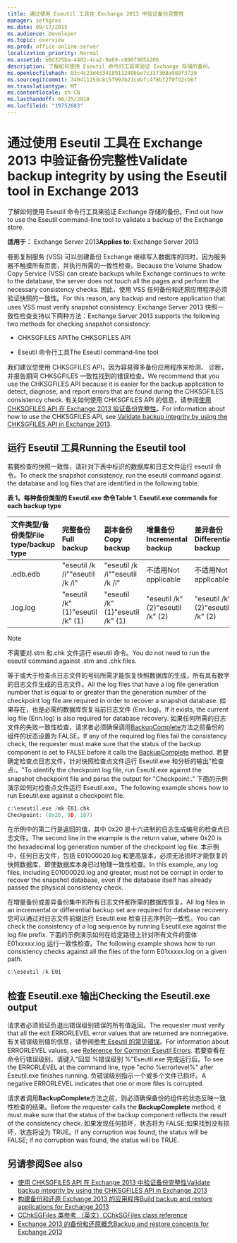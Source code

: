 ```yaml
---
title: 通过使用 Eseutil 工具在 Exchange 2013 中验证备份完整性
manager: sethgros
ms.date: 09/17/2015
ms.audience: Developer
ms.topic: overview
ms.prod: office-online-server
localization_priority: Normal
ms.assetid: b0d325ba-4482-4ca2-9a69-c890f985b206
description: 了解如何使用 Eseutil 命令行工具来验证 Exchange 存储的备份。
ms.openlocfilehash: 03c4c23d433418911240bbe7c337308a989f3739
ms.sourcegitcommit: 34041125dc8c5f993b21cebfc4f8b72f0fd2cb6f
ms.translationtype: MT
ms.contentlocale: zh-CN
ms.lasthandoff: 06/25/2018
ms.locfileid: "19752683"
---
```

#  <a name="validate-backup-integrity-by-using-the-eseutil-tool-in-exchange-2013"></a><span data-ttu-id="ed2dc-103">通过使用 Eseutil 工具在 Exchange 2013 中验证备份完整性</span><span class="sxs-lookup"><span data-stu-id="ed2dc-103">Validate backup integrity by using the Eseutil tool in Exchange 2013</span></span>

<span data-ttu-id="ed2dc-104">了解如何使用 Eseutil 命令行工具来验证 Exchange 存储的备份。</span><span class="sxs-lookup"><span data-stu-id="ed2dc-104">Find out how to use the Eseutil command-line tool to validate a backup of the Exchange store.</span></span> 
  
<span data-ttu-id="ed2dc-105">**适用于：** Exchange Server 2013</span><span class="sxs-lookup"><span data-stu-id="ed2dc-105">**Applies to:** Exchange Server 2013</span></span> 
  
<span data-ttu-id="ed2dc-106">卷影复制服务 (VSS) 可以创建备份 Exchange 继续写入数据库的同时，因为服务器不触摸所有页面，并执行所需的一致性检查。</span><span class="sxs-lookup"><span data-stu-id="ed2dc-106">Because the Volume Shadow Copy Service (VSS) can create backups while Exchange continues to write to the database, the server does not touch all the pages and perform the necessary consistency checks.</span></span> <span data-ttu-id="ed2dc-107">因此，使用 VSS 任何备份和还原应用程序必须验证快照的一致性。</span><span class="sxs-lookup"><span data-stu-id="ed2dc-107">For this reason, any backup and restore application that uses VSS must verify snapshot consistency.</span></span> <span data-ttu-id="ed2dc-108">Exchange Server 2013 快照一致性检查支持以下两种方法：</span><span class="sxs-lookup"><span data-stu-id="ed2dc-108">Exchange Server 2013 supports the following two methods for checking snapshot consistency:</span></span> 
  
- <span data-ttu-id="ed2dc-109">CHKSGFILES API</span><span class="sxs-lookup"><span data-stu-id="ed2dc-109">The CHKSGFILES API</span></span>
    
- <span data-ttu-id="ed2dc-110">Eseutil 命令行工具</span><span class="sxs-lookup"><span data-stu-id="ed2dc-110">The Eseutil command-line tool</span></span>
    
<span data-ttu-id="ed2dc-111">我们建议您使用 CHKSGFILES API，因为容易得多备份应用程序来检测、 诊断，并报告期间 CHKSGFILES 一致性找到的错误检查。</span><span class="sxs-lookup"><span data-stu-id="ed2dc-111">We recommend that you use the CHKSGFILES API because it is easier for the backup application to detect, diagnose, and report errors that are found during the CHKSGFILES consistency check.</span></span> <span data-ttu-id="ed2dc-112">有关如何使用 CHKSGFILES API 的信息，请参阅[使用 CHKSGFILES API 在 Exchange 2013 验证备份完整性](how-to-validate-backup-integrity-by-using-the-chksgfiles-api-in-exchange.md)。</span><span class="sxs-lookup"><span data-stu-id="ed2dc-112">For information about how to use the CHKSGFILES API, see [Validate backup integrity by using the CHKSGFILES API in Exchange 2013](how-to-validate-backup-integrity-by-using-the-chksgfiles-api-in-exchange.md).</span></span>
  
## <a name="running-the-eseutil-tool"></a><span data-ttu-id="ed2dc-113">运行 Eseutil 工具</span><span class="sxs-lookup"><span data-stu-id="ed2dc-113">Running the Eseutil tool</span></span>

<span data-ttu-id="ed2dc-114">若要检查的快照一致性，请针对下表中标识的数据库和日志文件运行 eseutil 命令。</span><span class="sxs-lookup"><span data-stu-id="ed2dc-114">To check the snapshot consistency, run the eseutil command against the database and log files that are identified in the following table.</span></span> 
  
<span data-ttu-id="ed2dc-115">**表 1。每种备份类型的 Eseutil.exe 命令**</span><span class="sxs-lookup"><span data-stu-id="ed2dc-115">**Table 1. Eseutil.exe commands for each backup type**</span></span>

|<span data-ttu-id="ed2dc-116">**文件类型/备份类型**</span><span class="sxs-lookup"><span data-stu-id="ed2dc-116">**File type/backup type**</span></span>|<span data-ttu-id="ed2dc-117">**完整备份**</span><span class="sxs-lookup"><span data-stu-id="ed2dc-117">**Full backup**</span></span>|<span data-ttu-id="ed2dc-118">**副本备份**</span><span class="sxs-lookup"><span data-stu-id="ed2dc-118">**Copy backup**</span></span>|<span data-ttu-id="ed2dc-119">**增量备份**</span><span class="sxs-lookup"><span data-stu-id="ed2dc-119">**Incremental backup**</span></span>|<span data-ttu-id="ed2dc-120">**差异备份**</span><span class="sxs-lookup"><span data-stu-id="ed2dc-120">**Differential backup**</span></span>|
|:-----|:-----|:-----|:-----|:-----|
|<span data-ttu-id="ed2dc-121">.edb</span><span class="sxs-lookup"><span data-stu-id="ed2dc-121">.edb</span></span>  <br/> |<span data-ttu-id="ed2dc-122">"eseutil /k /i"</span><span class="sxs-lookup"><span data-stu-id="ed2dc-122">"eseutil /k /i"</span></span>  <br/> |<span data-ttu-id="ed2dc-123">"eseutil /k /i"</span><span class="sxs-lookup"><span data-stu-id="ed2dc-123">"eseutil /k /i"</span></span>  <br/> |<span data-ttu-id="ed2dc-124">不适用</span><span class="sxs-lookup"><span data-stu-id="ed2dc-124">Not applicable</span></span>  <br/> |<span data-ttu-id="ed2dc-125">不适用</span><span class="sxs-lookup"><span data-stu-id="ed2dc-125">Not applicable</span></span>  <br/> |
|<span data-ttu-id="ed2dc-126">.log</span><span class="sxs-lookup"><span data-stu-id="ed2dc-126">.log</span></span>  <br/> |<span data-ttu-id="ed2dc-127">"eseutil /k"(1)</span><span class="sxs-lookup"><span data-stu-id="ed2dc-127">"eseutil /k" (1)</span></span>  <br/> |<span data-ttu-id="ed2dc-128">"eseutil /k"(1)</span><span class="sxs-lookup"><span data-stu-id="ed2dc-128">"eseutil /k" (1)</span></span>  <br/> |<span data-ttu-id="ed2dc-129">"eseutil /k"(2)</span><span class="sxs-lookup"><span data-stu-id="ed2dc-129">"eseutil /k" (2)</span></span>  <br/> |<span data-ttu-id="ed2dc-130">"eseutil /k"(2)</span><span class="sxs-lookup"><span data-stu-id="ed2dc-130">"eseutil /k" (2)</span></span>  <br/> |
   
> [!NOTE]
> <span data-ttu-id="ed2dc-131">不需要对.stm 和.chk 文件运行 eseutil 命令。</span><span class="sxs-lookup"><span data-stu-id="ed2dc-131">You do not need to run the eseutil command against .stm and .chk files.</span></span> 
  
<span data-ttu-id="ed2dc-132">等于或大于检查点日志文件的号码所需才能恢复快照数据库的生成，所有具有数字的日志文件生成的日志文件。</span><span class="sxs-lookup"><span data-stu-id="ed2dc-132">All the log files that have a log file generation number that is equal to or greater than the generation number of the checkpoint log file are required in order to recover a snapshot database.</span></span> <span data-ttu-id="ed2dc-133">如果存在，也是必需的数据库恢复当前日志文件 (Enn.log)。</span><span class="sxs-lookup"><span data-stu-id="ed2dc-133">If it exists, the current log file (Enn.log) is also required for database recovery.</span></span> <span data-ttu-id="ed2dc-134">如果任何所需的日志文件的失败一致性检查，请求者必须确保调用[BackupComplete](http://msdn.microsoft.com/zh-cn/library/windows/desktop/aa382651%28v=vs.85%29.aspx)方法之前备份的组件的状态设置为 FALSE。</span><span class="sxs-lookup"><span data-stu-id="ed2dc-134">If any of the required log files fail the consistency check, the requester must make sure that the status of the backup component is set to FALSE before it calls the [BackupComplete](http://msdn.microsoft.com/zh-cn/library/windows/desktop/aa382651%28v=vs.85%29.aspx) method.</span></span> <span data-ttu-id="ed2dc-135">若要确定检查点日志文件，针对快照检查点文件运行 Eseutil.exe 和分析的输出"检查点:。"</span><span class="sxs-lookup"><span data-stu-id="ed2dc-135">To identify the checkpoint log file, run Eseutil.exe against the snapshot checkpoint file and parse the output for "Checkpoint:."</span></span> <span data-ttu-id="ed2dc-136">下面的示例演示如何对检查点文件运行 Eseutil.exe。</span><span class="sxs-lookup"><span data-stu-id="ed2dc-136">The following example shows how to run Eseutil.exe against a checkpoint file.</span></span> 
  
```cpp
c:\eseutil.exe /mk E01.chk
Checkpoint: (0x20, 9D, 187)
```

<span data-ttu-id="ed2dc-137">在示例中的第二行是返回的值，其中 0x20 是十六进制的日志生成编号的检查点日志文件。</span><span class="sxs-lookup"><span data-stu-id="ed2dc-137">The second line in the example is the return value, where 0x20 is the hexadecimal log generation number of the checkpoint log file.</span></span> <span data-ttu-id="ed2dc-138">本示例中，任何日志文件，包括 E01000020.log 和更高版本，必须无法损坏才能恢复的快照数据库，即使数据库本身已过物理一致性检查。</span><span class="sxs-lookup"><span data-stu-id="ed2dc-138">In this example, any log files, including E01000020.log and greater, must not be corrupt in order to recover the snapshot database, even if the database itself has already passed the physical consistency check.</span></span>
  
<span data-ttu-id="ed2dc-139">在增量备份或差异备份集中的所有日志文件都所需的数据库恢复。</span><span class="sxs-lookup"><span data-stu-id="ed2dc-139">All log files in an incremental or differential backup set are required for database recovery.</span></span> <span data-ttu-id="ed2dc-140">您可以通过对日志文件前缀运行 Eseutil.exe 检查日志序列的一致性。</span><span class="sxs-lookup"><span data-stu-id="ed2dc-140">You can check the consistency of a log sequence by running Eseutil.exe against the log file prefix.</span></span> <span data-ttu-id="ed2dc-141">下面的示例演示如何在给定路径上针对所有文件的窗体 E01xxxxx.log 运行一致性检查。</span><span class="sxs-lookup"><span data-stu-id="ed2dc-141">The following example shows how to run consistency checks against all the files of the form E01xxxxx.log on a given path.</span></span>
  
```cpp
c:\eseutil /k E01
```

## <a name="checking-the-eseutilexe-output"></a><span data-ttu-id="ed2dc-142">检查 Eseutil.exe 输出</span><span class="sxs-lookup"><span data-stu-id="ed2dc-142">Checking the Eseutil.exe output</span></span>

<span data-ttu-id="ed2dc-143">请求者必须验证负退出错误级别错误的所有值返回。</span><span class="sxs-lookup"><span data-stu-id="ed2dc-143">The requester must verify that all the exit ERRORLEVEL error values that are returned are nonnegative.</span></span> <span data-ttu-id="ed2dc-144">有关错误级别值的信息，请参阅[参考 Eseutil 的常见错误](http://technet.microsoft.com/zh-cn/library/aa996759%28v=exchg.80%29.aspx)。</span><span class="sxs-lookup"><span data-stu-id="ed2dc-144">For information about ERRORLEVEL values, see [Reference for Common Eseutil Errors](http://technet.microsoft.com/zh-cn/library/aa996759%28v=exchg.80%29.aspx).</span></span> <span data-ttu-id="ed2dc-145">若要查看在命令行错误级别，请键入"回显 %错误级别 %"Eseutil.exe 完成运行后。</span><span class="sxs-lookup"><span data-stu-id="ed2dc-145">To see the ERRORLEVEL at the command line, type "echo %errorlevel%" after Eseutil.exe finishes running.</span></span> <span data-ttu-id="ed2dc-146">负错误级别指示一个或多个文件已损坏。</span><span class="sxs-lookup"><span data-stu-id="ed2dc-146">A negative ERRORLEVEL indicates that one or more files is corrupted.</span></span>
  
<span data-ttu-id="ed2dc-147">请求者调用**BackupComplete**方法之前，则必须确保备份的组件的状态反映一致性检查的结果。</span><span class="sxs-lookup"><span data-stu-id="ed2dc-147">Before the requester calls the **BackupComplete** method, it must make sure that the status of the backup component reflects the result of the consistency check.</span></span> <span data-ttu-id="ed2dc-148">如果发现任何损坏，状态将为 FALSE;如果找到没有损坏，状态将设为 TRUE。</span><span class="sxs-lookup"><span data-stu-id="ed2dc-148">If any corruption was found, the status will be FALSE; if no corruption was found, the status will be TRUE.</span></span> 
  
## <a name="see-also"></a><span data-ttu-id="ed2dc-149">另请参阅</span><span class="sxs-lookup"><span data-stu-id="ed2dc-149">See also</span></span>

- [<span data-ttu-id="ed2dc-150">使用 CHKSGFILES API 在 Exchange 2013 中验证备份完整性</span><span class="sxs-lookup"><span data-stu-id="ed2dc-150">Validate backup integrity by using the CHKSGFILES API in Exchange 2013</span></span>](how-to-validate-backup-integrity-by-using-the-chksgfiles-api-in-exchange.md)
- [<span data-ttu-id="ed2dc-151">构建备份和还原 Exchange 2013 的应用程序</span><span class="sxs-lookup"><span data-stu-id="ed2dc-151">Build backup and restore applications for Exchange 2013</span></span>](build-backup-and-restore-applications-for-exchange-2013.md)
- [<span data-ttu-id="ed2dc-152">CChkSGFiles 类参考 （英文）</span><span class="sxs-lookup"><span data-stu-id="ed2dc-152">CChkSGFiles class reference</span></span>](cchksgfiles-class-reference.md)
- [<span data-ttu-id="ed2dc-153">Exchange 2013 的备份和还原概念</span><span class="sxs-lookup"><span data-stu-id="ed2dc-153">Backup and restore concepts for Exchange 2013</span></span>](backup-and-restore-concepts-for-exchange-2013.md)
    


